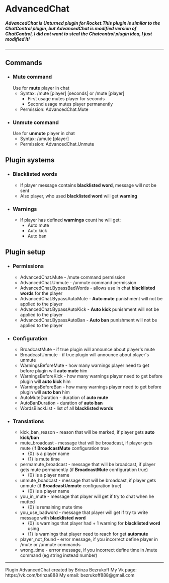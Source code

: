 # AdvancedChat
##### AdvancedChat is Unturned plugin for Rocket.This plugin is similar to the ChatControl plugin, but AdvancedChat is modified version of ChatControl, I did not want to steal the Chatcontrol plugin idea, I just modified it!
---
## Commands
- ### Mute command
  Use for **mute** player in chat
  - Syntax: /mute [player] [seconds] or /mute [player]
    - First usage mutes player for seconds
    - Second usage mutes player permanently
  - Permission: AdvancedChat.Mute
- ### Unmute command
  Use for **unmute** player in chat
  - Syntax: /umute [player]
  - Permission: AdvancedChat.Unmute
## Plugin systems
- ### Blacklisted words
  - If player message contains **blacklisted word**, message will not be sent
  - Also player, who used **blacklisted word** will get **warning**
- ### Warnings
  - If player has defined **warnings** count he will get:
    - Auto mute
    - Auto kick
    - Auto ban
## Plugin setup
- ### Permissions
  - AdvancedChat.Mute - /mute command permission
  - AdvancedChat.Unmute - /unmute command permission
  - AdvancedChat.BypassBadWords - allows use in chat **blacklisted words** for the player
  - AdvancedChat.BypassAutoMute - **Auto mute** punishment will not be applied to the player
  - AdvancedChat.BypassAutoKick - **Auto kick** punishment will not be applied to the player
  - AdvancedChat.BypassAutoBan - **Auto ban** punishment will not be applied to the player
- ### Configuration
  - BroadcastMute - if true plugin will announce about player's mute
  - BroadcastUnmute - if true plugin will announce about player's unmute
  - WarningsBeforeMute - how many warnings player need to get before plugin will **auto mute** him
  - WarningsBeforeKick - how many warnings player need to get before plugin will **auto kick** him
  - WarningsBeforeBan - how many warnings player need to get before plugin will **auto ban** him
  - AutoMuteDuration - duration of **auto mute**
  - AutoBanDuration - duration of **auto ban**
  - WordsBlackList - list of all **blacklisted words**
- ### Translations
  - kick_ban_reason - reason that will be marked, if player gets **auto kick/ban**
  - mute_broadcast - message that will be broadcast, if player gets mute (if **BroadcastMute** configuration true
    - {0} is a player name
    - {1} is mute time
  - permamute_broadcast - message that will be broadcast, if player gets mute permanently (if **BroadcastMute** configuration true)
    - {0} is a player name
  - unmute_boadcast - message that will be broadcast, if player gets unmute (if **BroadcastUnmute** configuration true)
    - {0} is a player name
  - you_in_mute - message that player will get if try to chat when he mutted
    - {0} is remaining mute time
  - you_use_badword - message that player will get if try to write message with **blacklisted word**
    - {0} is warnings that player had + 1 warning for **blacklisted word** using
    - {1} is warnings that player need to reach for get **automute**
  - player_not_found - error message, if you incorrect define player in /mute or /unmute commands
  - wrong_time - errror message, if you incorrect define time in /mute command (eg string instead number)
<hr>
Plugin AdvancedChat created by Brinza Bezrukoff
My Vk page: https://vk.com/brinza888
My email: bezrukoff888@gmail.com
